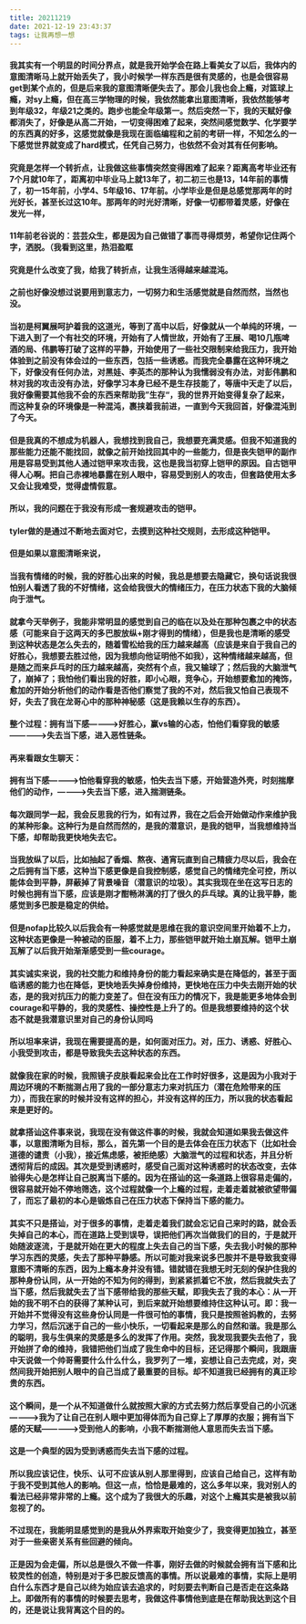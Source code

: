 ```yaml
---
title: 20211219
date: 2021-12-19 23:43:37
tags: 让我再想一想
---
```

#### 我其实有一个明显的时间分界点，就是我开始学会在路上看美女了以后，我体内的意图清晰马上就开始丢失了，我小时候学一样东西是很有灵感的，也是会很容易get到某个点的，但是后来我的意图清晰便失去了。那会儿我也会上瘾，对篮球上瘾，对sy上瘾，但在高三学物理的时候，我依然能拿出意图清晰，我依然能够考到年级32，年级21之类的。跑步也能全年级第一。然后突然一下，我的天赋好像都消失了，好像是从高二开始，一切变得困难了起来，突然间感觉数学、化学要学的东西真的好多，这感觉就像是我现在面临编程和之前的考研一样，不知怎么的一下感觉世界就变成了hard模式，任凭自己努力，也依然不会对其有任何影响。
#### 究竟是怎样一个转折点，让我做这些事情突然变得困难了起来？距离高考毕业还有7个月就10年了，距离初中毕业马上就13年了，初二初三也是13，14年前的事情了，初一15年前，小学4、5年级16、17年前。小学毕业是但是总感觉那两年的时光好长，甚至长过这10年。那两年的时光好清晰，好像一切都带着灵感，好像在发光一样，
#### 11年前老谷说的：芸芸众生，都是因为自己做错了事而寻得烦劳，希望你记住两个字，洒脱。（我看到这里，热泪盈眶
#### 究竟是什么改变了我，给我了转折点，让我生活得越来越混沌。
#### 之前也好像没想过说要用到意志力，一切努力和生活感觉就是自然而然，当然也没。
#### 当初是柯翼展呵护着我的这道光，等到了高中以后，好像就从一个单纯的环境，一下进入到了一个有社交的环境，开始有了人情世故，开始有了王展、喝10几瓶啤酒的局、伟鹏等打破了这样的平静，开始使用了一些社交限制来给我压力，我开始体验到之前没有体会过的一些东西，包括一些诱惑。而我完全暴露在这种环境之下，好像没有任何办法，对黑娃、李英杰的那种认为我懦弱没有办法，对彭伟鹏和林对我的攻击没有办法，好像学习本身已经不是生存技能了，等唐中天走了以后，我好像需要其他我不会的东西来帮助我”生存“，我的世界开始变得复杂了起来，而这种复杂的环境像是一种混沌，裹挟着我前进，一直到今天我回首，好像混沌到了今天。
#### 但是我真的不想成为机器人，我想找到我自己，我想要充满灵感。但我不知道我的那些能力还能不能找回，就像之前开始找回其中的一些能力，但是丧失铠甲的副作用是容易受到其他人通过铠甲来攻击我，这也是我当初穿上铠甲的原因。自古铠甲得人心啊。把自己赤裸地暴露在别人眼中，容易受到别人的攻击，但套路使用太多又会让我难受，觉得虚情假意。
#### 所以，我的问题在于我没有形成一套规避攻击的铠甲。
#### tyler做的是通过不断地去面对它，去摸到这种社交规则，去形成这种铠甲。
#### 但是如果以意图清晰来说，
#### 当我有情绪的时候，我的好胜心出来的时候，我总是想要去隐藏它，换句话说我很怕别人看透了我的不好情绪，这会给我很大的情绪压力，在压力状态下我的大脑倾向于泄气。
#### 就拿今天举例子，我能非常明显的感觉到自己的临在以及处在那种包裹之中的状态感（可能来自于这两天的多巴胺放纵+刚才得到的情绪），但是我也是清晰的感受到这种状态是怎么失去的，随着雪松给我的压力越来越高（应该是来自于我自己的好胜心，我想要去胜过他，因为我想向他证明他不如我），这种情绪越来越高，但是随之而来乒乓时的压力越来越高，突然有个点，我又输球了；然后我的大脑泄气了，崩掉了；我怕他们看出我的好胜，即小心眼，竞争心，开始想要愈加的掩饰，愈加的开始分析他们的动作看是否他们察觉了我的不对，然后我又怕自己表现不好，失去了我在龙哥心中的那种神秘感（这是我赖以生存的东西）。
#### 整个过程：拥有当下感————>好胜心，赢vs输的心态，怕他们看穿我的敏感—————>失去当下感，进入恶性链条。
#### 再来看跟女生聊天：
#### 拥有当下感————>怕他看穿我的敏感，怕失去当下感，开始营造外壳，时刻揣摩他们的动作，————>失去当下感，进入揣测链条。
#### 每次跟同学一起，我会反思我的行为，如有过界，我在之后会开始做动作来维护我的某种形象。这种行为是自然而然的，是我的潜意识，是我的铠甲，当我想维持当下感，却帮助我更快地失去它。
#### 当我放纵了以后，比如抽起了香烟、熬夜、通宵玩直到自己精疲力尽以后，我会在之后拥有当下感，这种当下感更像是自我控制感，感觉自己的情绪完全可控，所以能体会到平静，屏蔽掉了背景噪音（潜意识的垃圾）。其实我现在坐在这写日志的时候也拥有当下感，应该是刚才酣畅淋漓的打了很久的乒乓球。真的让我平静，能感觉到多巴胺是稳定的供给。
#### 但是nofap比较久以后我会有一种感觉就是思维在我的意识空间里开始着不上力，这种状态更像是一种被动的臣服，着不上力，那些铠甲就开始土崩瓦解。铠甲土崩瓦解了以后我开始渐渐感受到一些courage。
#### 其实诚实来说，我的社交能力和维持身份的能力看起来确实是在降低的，甚至于面临诱惑的能力也在降低，更快地丢失掉身份维持，更快地在压力中失去刚开始的状态，是的我对抗压力的能力变差了。但在没有压力的情况下，我是能更多地体会到courage和平静的，我的灵感性、操控性是上升了的。但是我想要维持的这个状态不就是我潜意识里对自己的身份认同吗
#### 所以坦率来讲，我现在需要提高的是，如何面对压力。对，压力、诱惑、好胜心、小我受到攻击，都是导致我失去这种状态的东西。
#### 就像我在家的时候，我照镜子皮肤看起来会比在工作时好很多，这是因为小我对于周边环境的不断揣测占用了我的一部分意志力来对抗压力（潜在危险带来的压力），而我在家的时候并没有这样的担心，并没有这样的压力，所以我的状态看起来是更好的。
#### 就拿搭讪这件事来说，我现在没有做这件事的时候，我就会知道如果我去做这件事，以意图清晰为目标，那么，首先第一个目的是去体会在压力状态下（比如社会道德的谴责（小我），接近焦虑感，被拒绝感）大脑泄气的过程和状态，并且分析透彻背后的成因。其次是受到诱惑时，感受自己面对这种诱惑时的状态改变，去体验得失心是怎样让自己脱离当下感的。因为在搭讪的这一条道路上很容易走偏的，很容易就开始不停地筛选，这个过程就像一个上瘾的过程，走着走着就被欲望带偏了，而忘了最初的本心是锻炼自己在压力状态下保持当下感的能力。
#### 其实不只是搭讪，对于很多的事情，走着走着我们就会忘记自己来时的路，就会丢失掉自己的本心，而在道路上受到误导，误把他们再次当做我们的目的，于是就开始随波逐流，于是就开始在更大的程度上失去自己的当下感，失去我小时候的那种学习东西的灵感，失去了那种平静感。所以可能对我来说多巴胺并不是导致我变得意图不清晰的东西，因为上瘾本身并没有错。错就错在我想无时无刻的保护住我的那种身份认同，从一开始的不知为何的得到，到紧紧抓着它不放，然后我就失去了当下感，然后我就失去了当下感带给我的那些天赋，即我失去了我的本心：从一开始的我不明不白的获得了某种认可，到后来就开始想要维持住这种认可。即：我一开始并不觉得没有这些身份认同是一件很可怕的事情，我只是按照爸妈教的，去努力学习，然后沉迷于自己的一些小快乐，一切看起来是那么的自然和谐。我是那么的聪明，我与生俱来的灵感是多么的发挥了作用。突然，我发现我要失去他了，我开始拼了命的维持，我错把他们当成了我生命中的目标，还记得那个瞬间，我跟唐中天说做一个帅哥需要什么什么什么，我罗列了一堆，妄想让自己去完成，对，突然间我开始把别人眼中的自己当成了最重要的目标。却不知道我已经拥有的真正珍贵的东西。
#### 这个瞬间，是一个从不知道做什么就按照大家的方式去努力然后享受自己的小沉迷————>我为了让自己在别人眼中更加得体而为自己穿上了厚厚的衣服；拥有当下感的天赋—————>受到他人的影响，小我不断揣测他人意思而失去当下感。
#### 这是一个典型的因为受到诱惑而失去当下感的过程。
#### 所以我应该记住，快乐、认可不应该从别人那里得到，应该自己给自己，这样有助于我不受到其他人的影响。但这一点，恰恰是最难的，这么多年以来，我对别人的看法已经非常非常的上瘾。这个成为了我很大的乐趣，对这个上瘾其实是被我以前忽视了的。
#### 不过现在，我能明显感觉到的是我从外界索取开始变少了，我变得更加独立，甚至对于一些亲密关系有些回避的倾向。
#### 正是因为会走偏，所以总是很久不做一件事，刚好去做的时候就会拥有当下感和比较灵性的创造，特别是对于多巴胺反馈高的事情。所以说最难的事情，实际上是明白什么东西才是自己以终为始应该去追求的，时刻要去判断自己是否走在这条路上。即做所有的事情的时候要去思考，我做这件事情他到底是在帮助我达到这个目的，还是说让我背离这个目的的。
#### 